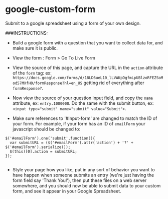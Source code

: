 google-custom-form
==================

Submit to a google spreadsheet using a form of your own design.

###INSTRUCTIONS:

* Build a google form with a question that you want to collect data for, and make sure it is public.

* View the form : Form > Go To Live Form

*  View the source of this page, and capture the URL in the `action` attribute of the `form` tag: ex:
`https://docs.google.com/forms/d/18LD6ueL10_lLVAKpDgfmLpUBlzoRFEZSoMod57MXfH0/formResponse?hl=en_US` getting rid of everything after `formResponse?`.

* Now view the source of your question input field, and copy the `name` attribute, ex: `entry.1000000`. Do the same with the submit button, ex: `<input type="submit" name="submit" value="Submit">`.

* Make sure references to '#input-form' are changed to match the ID of your form. For example, if your form has an ID of `emailForm` your javascript should be changed to:

```
$('#emailForm').one('submit',function(){
  var submitURL = ($('#emailForm').attr('action') + '?' + $('#emailForm').serialize());
  $(this)[0].action = submitURL;
});
      
```

* Style your page how you like, put in any sort of behavior you want to have happen when someone submits an entry (we're just having the form field say 'Thank You!'), then put these files on a web server somewhere, and you should now be able to submit data to your custom form, and see it appear in your Google Spreadsheet.
